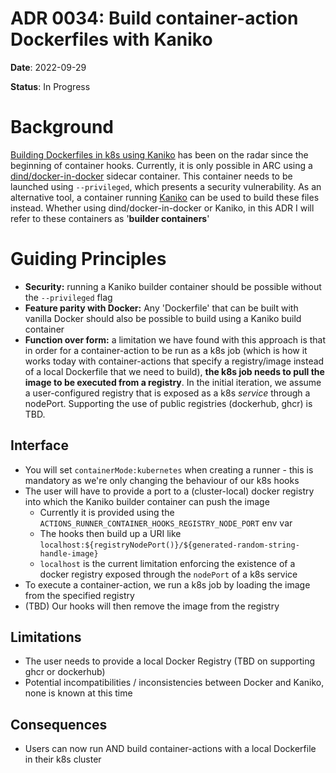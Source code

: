 # ADR 0034: Build container-action Dockerfiles with Kaniko

**Date**: 2022-09-29

**Status**: In Progress

# Background

[Building Dockerfiles in k8s using Kaniko](https://github.com/actions/runner-container-hooks/issues/23) has been on the radar since the beginning of container hooks.
Currently, it is only possible in ARC using a [dind/docker-in-docker](https://github.com/actions-runner-controller/actions-runner-controller/blob/master/runner/actions-runner-dind.dockerfile) sidecar container. This container needs to be launched using `--privileged`, which presents a security vulnerability.
As an alternative tool, a container running [Kaniko](https://github.com/GoogleContainerTools/kaniko) can be used to build these files instead.
Whether using dind/docker-in-docker or Kaniko, in this ADR I will refer to these containers as '**builder containers**'

# Guiding Principles
- **Security:** running a Kaniko builder container should be possible without the `--privileged` flag
- **Feature parity with Docker:** Any 'Dockerfile' that can be built with vanilla Docker should also be possible to build using a Kaniko build container
- **Function over form:** a limitation we have found with this approach is that in order for a container-action to be run as a k8s job 
(which is how it works today with container-actions that specify a registry/image instead of a local Dockerfile that we need to build),
**the k8s job needs to pull the image to be executed from a registry**. In the initial iteration, we assume a user-configured registry that is exposed as a k8s _service_ through a nodePort. Supporting the use of public registries (dockerhub, ghcr) is TBD.

## Interface
- You will set `containerMode:kubernetes` when creating a runner - this is mandatory as we're only changing the behaviour of our k8s hooks
- The user will have to provide a port to a (cluster-local) docker registry into which the Kaniko builder container can push the image
    - Currently it is provided using the `ACTIONS_RUNNER_CONTAINER_HOOKS_REGISTRY_NODE_PORT` env var
    - The hooks then build up a URI like `localhost:${registryNodePort()}/${generated-random-string-handle-image}`
    - `localhost` is the current limitation enforcing the existence of a docker registry exposed through the `nodePort` of a k8s service
- To execute a container-action, we run a k8s job by loading the image from the specified registry
- (TBD) Our hooks will then remove the image from the registry


## Limitations
- The user needs to provide a local Docker Registry (TBD on supporting ghcr or dockerhub)
- Potential incompatibilities / inconsistencies between Docker and Kaniko, none is known at this time

## Consequences
- Users can now run AND build container-actions with a local Dockerfile in their k8s cluster
